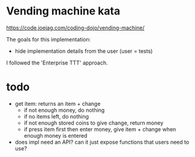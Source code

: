 # Vending machine kata

https://code.joejag.com/coding-dojo/vending-machine/

The goals for this implementation:
- hide implementation details from the user (user = tests)

I followed the 'Enterprise TTT' approach.

# todo
- get item: returns an item + change
    - if not enough money, do nothing
    - if no items left, do nothing
    - if not enough stored coins to give change, return money
    - if press item first then enter money, give item + change
      when enough money is entered
- does impl need an API? can it just expose functions that
  users need to use?
